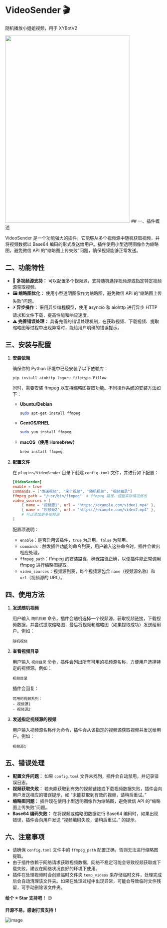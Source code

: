 # VideoSender 🎬

随机播放小姐姐视频，用于 XYBotV2

<img src="https://github.com/user-attachments/assets/a2627960-69d8-400d-903c-309dbeadf125" width="400" height="600">
## 一、插件概述

VideoSender 是一个功能强大的插件，它能够从多个视频源中随机获取视频，并将视频数据以 Base64 编码的形式发送给用户。插件使用小型透明图像作为缩略图，避免微信 API 的“缩略图上传失败”问题，确保视频能够正常发送。

## 二、功能特性

- **🎥 多视频源支持：** 可以配置多个视频源，支持随机选择视频源或指定特定视频源获取视频。
- **🖼️ 缩略图优化：** 使用小型透明图像作为缩略图，避免微信 API 的“缩略图上传失败”问题。
- **⚡️ 异步操作：** 采用异步编程模型，使用 asyncio 和 aiohttp 进行异步 HTTP 请求和文件下载，提高性能和响应速度。
- **⚠️ 完善错误处理：** 具备完善的错误处理机制，在获取视频、下载视频、提取缩略图等过程中出现异常时，能给用户明确的错误提示。

## 三、安装与配置

1.  **安装依赖**

    确保你的 Python 环境中已经安装了以下依赖库：

    ```bash
    pip install aiohttp loguru filetype Pillow
    ```

    同时，需要安装 ffmpeg 以支持缩略图提取功能。不同操作系统的安装方法如下：

    - **Ubuntu/Debian**

      ```bash
      sudo apt-get install ffmpeg
      ```

    - **CentOS/RHEL**

      ```bash
      sudo yum install ffmpeg
      ```

    - **macOS（使用 Homebrew）**

      ```bash
      brew install ffmpeg
      ```

2.  **配置文件**

    在 `plugins/VideoSender` 目录下创建 `config.toml` 文件，并进行如下配置：

    ```toml
    [VideoSender]
    enable = true
    commands = ["发送视频", "来个视频", "随机视频", "视频目录"]
    ffmpeg_path = "/usr/bin/ffmpeg"  # ffmpeg 路径，根据实际情况修改
    video_sources = [
        { name = "视频源1", url = "https://example.com/video1.mp4" },
        { name = "视频源2", url = "https://example.com/video2.mp4" },
        # 可以添加更多视频源
    ]
    ```

    配置项说明：

    - `enable`：是否启用该插件，`true` 为启用，`false` 为禁用。
    - `commands`：触发插件功能的命令列表，用户输入这些命令时，插件会做出相应处理。
    - `ffmpeg_path`：ffmpeg 的安装路径，确保路径正确，以便插件能正常调用 ffmpeg 进行缩略图提取。
    - `video_sources`：视频源列表，每个视频源包含 `name`（视频源名称）和 `url`（视频源的 URL）。

## 四、使用方法

1.  **发送随机视频**

    用户输入 `随机视频` 命令，插件会随机选择一个视频源，获取视频链接，下载视频数据，并尝试提取缩略图，最后将视频和缩略图（如果提取成功）发送给用户。例如：

    ```plaintext
    随机视频
    ```

2.  **查看视频目录**

    用户输入 `视频目录` 命令，插件会列出所有可用的视频源名称，方便用户选择特定的视频源。例如：

    ```plaintext
    视频目录
    ```

    插件会回复：

    ```plaintext
    可用的视频系列：
    - 视频源1
    - 视频源2
    ```

3.  **发送指定视频源的视频**

    用户输入视频源名称作为命令，插件会从该指定的视频源获取视频并发送给用户。例如：

    ```plaintext
    视频源1
    ```

## 五、错误处理

- **配置文件问题：** 如果 `config.toml` 文件未找到，插件会自动禁用，并记录错误日志。
- **视频获取失败：** 若未能获取到有效的视频链接或下载视频数据失败，插件会向用户发送相应的错误提示，如 “未能获取到有效的视频，请稍后重试。”
- **缩略图问题：** 插件现在使用小型透明图像作为缩略图，避免微信 API 的“缩略图上传失败”问题。
- **Base64 编码失败：** 在将视频或缩略图数据进行 Base64 编码时，如果出现错误，插件会向用户发送 “视频编码失败，请稍后重试。” 的提示。

## 六、注意事项

- 请确保 `config.toml` 文件中的 `ffmpeg_path` 配置正确，否则无法进行缩略图提取。
- 由于插件依赖于网络请求获取视频数据，网络不稳定可能会导致视频获取或下载失败，建议在网络状况良好的环境下使用。
- 插件在处理视频时会创建临时文件夹 `temp_videos` 来存储临时文件，处理完成后会自动清理该文件夹。如果在处理过程中出现异常，可能会导致临时文件残留，可手动删除该文件夹。

**给个 ⭐ Star 支持吧！** 😊

**开源不易，感谢打赏支持！**

![image](https://github.com/user-attachments/assets/2dde3b46-85a1-4f22-8a54-3928ef59b85f)
